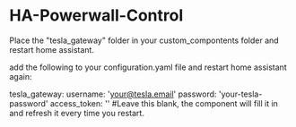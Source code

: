 # HA-Powerwall-Control
Place the "tesla_gateway" folder in your custom_compontents folder and restart home assistant. 

add the following to your configuration.yaml file and restart home assistant again:

tesla_gateway:
  username: 'your@tesla.email'
  password: 'your-tesla-password'
  access_token: '' #Leave this blank, the component will fill it in and refresh it every time you restart. 
  
